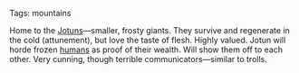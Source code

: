 Tags: mountains

Home to the [Jotuns](Jotuns)—smaller, frosty giants. They survive and regenerate in the cold (attunement), but love the taste of flesh. Highly valued. Jotun will horde frozen [humans](Humans) as proof of their wealth. Will show them off to each other. Very cunning, though terrible communicators—similar to trolls.